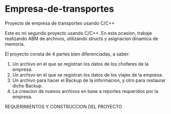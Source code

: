 # Empresa-de-transportes
Proyecto de empresa de transportes usando C/C++

Este es mi segundo proyecto usando C/C++. En esta ocasion, trabaje realizando ABM de archivos, utilizando structs y asignacion dinamica de memoria.

El proyecto consta de 4 partes bien diferenciadas, a saber:

1) Un archivo en el que se registran los datos de los choferes de la empresa.
2) Un archivo en el que se registran los datos de los viajes de la empresa.
3) Un archivo para hacer el Backup de la informacion, y otro para restaurar dicho Backup.
4) La creacion de nuevos archivos en base a reportes requeridos por la empresa.

REQUERIMIENTOS Y CONSTRUCCION DEL PROYECTO


